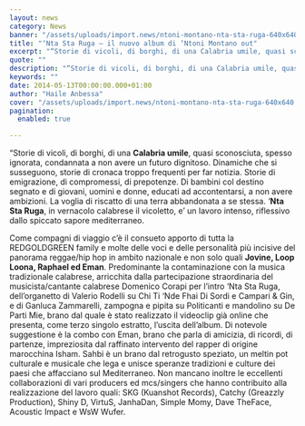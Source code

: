 ```yaml
---
layout: news
category: News
banner: "/assets/uploads/import.news/ntoni-montano-nta-sta-ruga-640x640.jpg"
title: "‘Nta Sta Ruga – il nuovo album di ‘Ntoni Montano out"
excerpt: "“Storie di vicoli, di borghi, di una Calabria umile, quasi sconosciuta, spesso ignorata, condannata a non avere un futuro dignitoso. Dinamiche che si susseguono, storie di cronaca troppo frequenti per far notizia. Storie di emigrazione, di compromessi, di prepotenze. Di bambini col destino segnato e di giovani, uomini e donne, educati ad accontentarsi, a non [&hellip"
quote: ""
description: "“Storie di vicoli, di borghi, di una Calabria umile, quasi sconosciuta, spesso ignorata, condannata a non avere un futuro dignitoso. Dinamiche che si susseguono, storie di cronaca troppo frequenti per far notizia. Storie di emigrazione, di compromessi, di prepotenze. Di bambini col destino segnato e di giovani, uomini e donne, educati ad accontentarsi, a non [&hellip"
keywords: ""
date: 2014-05-13T00:00:00.000+01:00
author: "Haile Anbessa"
cover: "/assets/uploads/import.news/ntoni-montano-nta-sta-ruga-640x640.jpg"
pagination:
  enabled: true

---
```


[](https://hotmc.com/wp-content/uploads/2014/05/ntoni-montano-nta-sta-ruga.jpg)

“Storie di vicoli, di borghi, di una **Calabria umile**, quasi sconosciuta, spesso ignorata, condannata a non avere un futuro dignitoso. Dinamiche che si susseguono, storie di cronaca troppo frequenti per far notizia. Storie di emigrazione, di compromessi, di prepotenze. Di bambini col destino segnato e di giovani, uomini e donne, educati ad accontentarsi, a non avere ambizioni. La voglia di riscatto di una terra abbandonata a se stessa. ‘**Nta Sta Ruga**, in vernacolo calabrese il vicoletto, e’ un lavoro intenso, riflessivo dallo spiccato sapore mediterraneo.

Come compagni di viaggio c’è il consueto apporto di tutta la REDGOLDGREEN family e molte delle voci e delle personalità più incisive del panorama reggae/hip hop in ambito nazionale e non solo quali **Jovine, Loop Loona, Raphael ed Eman**. Predominante la contaminazione con la musica tradizionale calabrese, arricchita dalla partecipazione straordinaria del musicista/cantante calabrese Domenico Corapi per l’intro ‘Nta Sta Ruga, dell’organetto di Valerio Rodelli su Chi Ti ‘Nde Fhai Di Sordi e Campari & Gin, e di Ganluca Zammarelli, zampogna e pipita su Politicanti e mandolino su De Parti Mie, brano dal quale è stato realizzato il videoclip già online che presenta, come terzo singolo estratto, l’uscita dell’album. Di notevole suggestione è la combo con Eman, brano che parla di amicizia, di ricordi, di partenze, impreziosita dal raffinato intervento del rapper di origine marocchina Isham. Sahbi è un brano dal retrogusto speziato, un meltin pot culturale e musicale che lega e unisce speranze tradizioni e culture dei paesi che affacciano sul Mediterraneo. Non mancano inoltre le eccellenti collaborazioni di vari producers ed mcs/singers che hanno contribuito alla realizzazione del lavoro quali: SKG (Kuanshot Records), Catchy (Greazzly Production), Shiny D, VirtuS, JanhaDan, Simple Momy, Dave TheFace, Acoustic Impact e WsW Wufer.